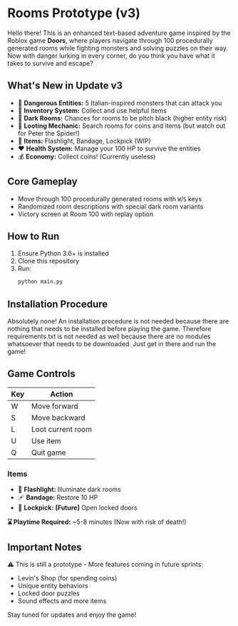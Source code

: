 # Rooms Prototype (v3)

Hello there! This is an enhanced text-based adventure game inspired by the Roblox game **Doors**, where players navigate through 100 procedurally generated rooms while fighting monsters and solving puzzles on their way. Now with danger lurking in every corner, do you think you have what it takes to survive and escape?

## What's New in Update v3
- 👹 **Dangerous Entities:** 5 Italian-inspired monsters that can attack you
- 🎒 **Inventory System:** Collect and use helpful items
- 👾 **Dark Rooms:** Chances for rooms to be pitch black (higher entity risk)
- 🫴 **Looting Mechanic:** Search rooms for coins and items (but watch out for Peter the Spider!)
- 🔦 **Items:** Flashlight, Bandage, Lockpick (WIP)
- ❤️ **Health System:** Manage your 100 HP to survive the entities
- 💰 **Economy:** Collect coins! (Currently useless)

## Core Gameplay
- Move through 100 procedurally generated rooms with `W`/`S` keys
- Randomized room descriptions with special dark room variants
- Victory screen at Room 100 with replay option

## How to Run
1. Ensure Python 3.6+ is installed
2. Clone this repository
3. Run:
   ```bash
   python main.py
   ```

## Installation Procedure
Absolutely none! An installation procedure is not needed because there are nothing that needs to be installed before playing the game. Therefore requirements.txt is not needed as well because there are no modules whatsoever that needs to be downloaded. Just get in there and run the game!

## Game Controls
Key | Action
| - | - |
 W | Move forward
 S | Move backward
 L | Loot current room
 U | Use item
 Q | Quit game

### **Items**
- 🔦 **Flashlight:** Illuminate dark rooms
- 🩹 **Bandage:** Restore 10 HP
- 🔐 **Lockpick:** **[Future]** Open locked doors

**⌛ Playtime Required:** ~5-8 minutes (Now with risk of death!)

## Important Notes
⚠️ This is still a prototype - More features coming in future sprints:
- Levin's Shop (for spending coins)
- Unique entity behaviors
- Locked door puzzles
- Sound effects and more items

Stay tuned for updates and enjoy the game!
